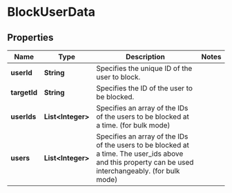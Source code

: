

# BlockUserData


## Properties

Name | Type | Description | Notes
------------ | ------------- | ------------- | -------------
**userId** | **String** | Specifies the unique ID of the user to block. | 
**targetId** | **String** | Specifies the ID of the user to be blocked. | 
**userIds** | **List&lt;Integer&gt;** | Specifies an array of the IDs of the users to be blocked at a time. (for bulk mode) | 
**users** | **List&lt;Integer&gt;** | Specifies an array of the IDs of the users to be blocked at a time. The user_ids above and this property can be used interchangeably. (for bulk mode) | 



